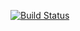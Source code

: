 [![Build Status](https://travis-ci.org/adjivas/test.svg?branch=master)](https://travis-ci.org/adjivas/test)
